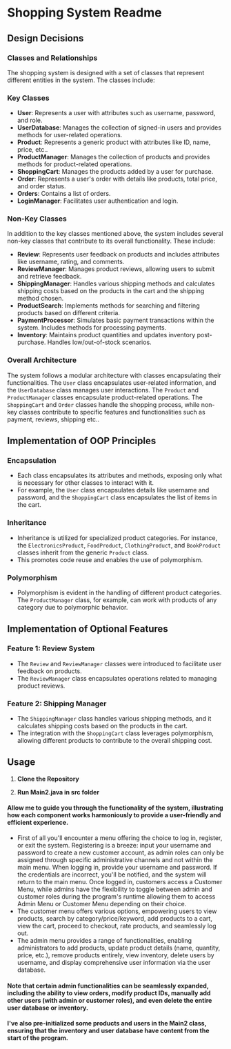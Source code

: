 # Shopping System Readme

## Design Decisions

### Classes and Relationships

The shopping system is designed with a set of classes that represent different entities in the system. The classes include:
### Key Classes
- **User**: Represents a user with attributes such as username, password, and role.
- **UserDatabase**: Manages the collection of signed-in users and provides methods for user-related operations.
- **Product**: Represents a generic product with attributes like ID, name, price, etc..
- **ProductManager**: Manages the collection of products and provides methods for product-related operations.
- **ShoppingCart**: Manages the products added by a user for purchase.
- **Order**: Represents a user's order with details like products, total price, and order status.
- **Orders**: Contains a list of orders.
- **LoginManager**: Facilitates user authentication and login.
### Non-Key Classes

In addition to the key classes mentioned above, the system includes several non-key classes that contribute to its overall functionality. These include:

- **Review**: Represents user feedback on products and includes attributes like username, rating, and comments.
- **ReviewManager**: Manages product reviews, allowing users to submit and retrieve feedback.
- **ShippingManager**: Handles various shipping methods and calculates shipping costs based on the products in the cart and the shipping method chosen.
- **ProductSearch**: Implements methods for searching and filtering products based on different criteria.
- **PaymentProcessor**: Simulates basic payment transactions within the system. Includes methods for processing payments.
- **Inventory**: Maintains product quantities and updates inventory post-purchase. Handles low/out-of-stock scenarios.

### Overall Architecture

The system follows a modular architecture with classes encapsulating their functionalities. The `User` class encapsulates user-related information, and the `UserDatabase` class manages user interactions. The `Product` and `ProductManager` classes encapsulate product-related operations. The `ShoppingCart` and `Order` classes handle the shopping process, while non-key classes contribute to specific features and functionalities such as payment, reviews, shipping etc..

## Implementation of OOP Principles

### Encapsulation

- Each class encapsulates its attributes and methods, exposing only what is necessary for other classes to interact with it.
- For example, the `User` class encapsulates details like username and password, and the `ShoppingCart` class encapsulates the list of items in the cart.

### Inheritance

- Inheritance is utilized for specialized product categories. For instance, the `ElectronicsProduct`, `FoodProduct`, `ClothingProduct`, and `BookProduct` classes inherit from the generic `Product` class.
- This promotes code reuse and enables the use of polymorphism.

### Polymorphism

- Polymorphism is evident in the handling of different product categories. The `ProductManager` class, for example, can work with products of any category due to polymorphic behavior.

## Implementation of Optional Features

### Feature 1: Review System

- The `Review` and `ReviewManager` classes were introduced to facilitate user feedback on products.
- The `ReviewManager` class encapsulates operations related to managing product reviews.

### Feature 2: Shipping Manager

- The `ShippingManager` class handles various shipping methods, and it calculates shipping costs based on the products in the cart.
- The integration with the `ShoppingCart` class leverages polymorphism, allowing different products to contribute to the overall shipping cost.

## Usage 
1. **Clone the Repository**

2. **Run Main2.java in src folder**

#### Allow me to guide you through the  functionality of the system, illustrating how each component works harmoniously to provide a user-friendly and efficient experience.

- First of all you'll encounter a menu offering the choice to log in, register, or exit the system.
Registering is a breeze: input your username and password to create a new customer account, as admin roles can only be assigned through specific administrative channels and not within the main menu.
When logging in, provide your username and password. If the credentials are incorrect, you'll be notified, and the system will return to the main menu. Once logged in, customers access a Customer Menu, while admins have the flexibility to toggle between admin and customer roles during the program's runtime allowing them to access Admin Menu or Customer Menu depending on their choice.
- The customer menu offers various options, empowering users to view products, search by category/price/keyword, add products to a cart, view the cart, proceed to checkout, rate products, and seamlessly log out.
- The admin menu provides a range of functionalities, enabling administrators to add products, update product details (name, quantity, price, etc.), remove products entirely, view inventory, delete users by username, and display comprehensive user information via the user database.
#### Note that certain admin functionalities can be seamlessly expanded, including the ability to view orders, modify product IDs, manually add other users (with admin or customer roles), and even delete the entire user database or inventory.
#### I've also pre-initialized some products and users in the Main2 class, ensuring that the inventory and user database have content from the start of the program.
